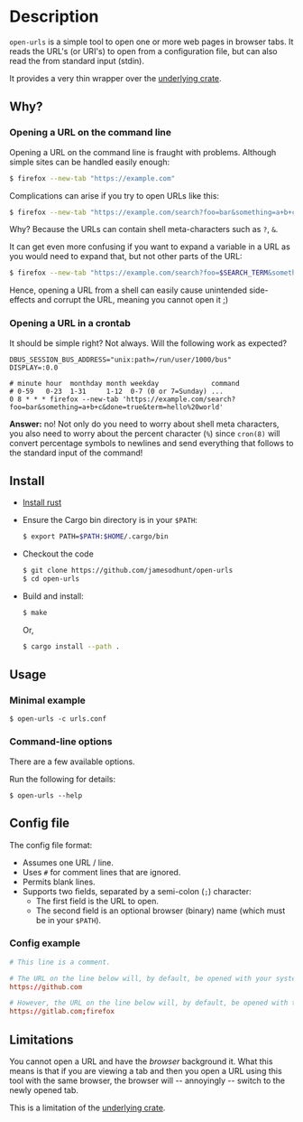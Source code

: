 # Description

`open-urls` is a simple tool to open one or more web pages in browser
tabs. It reads the URL's (or URI's) to open from a configuration file,
but can also read the from standard input (stdin).

It provides a very thin wrapper over the [underlying crate](https://crates.io/crates/open).

## Why?

### Opening a URL on the command line

Opening a URL on the command line is fraught with problems. Although
simple sites can be handled easily enough:

```bash
$ firefox --new-tab "https://example.com"
```

Complications can arise if you try to open URLs like this:

```bash
$ firefox --new-tab "https://example.com/search?foo=bar&something=a+b+c&done=true&term=hello%20world"
```

Why? Because the URLs can contain shell meta-characters such as `?`,
`&`.

It can get even more confusing if you want to expand a variable in a
URL as you would need to expand that, but not other parts of the URL:

```bash
$ firefox --new-tab "https://example.com/search?foo=$SEARCH_TERM&something=a+b+c&done=$done&term=hello%20world"
```

Hence, opening a URL from a shell can easily cause unintended
side-effects and corrupt the URL, meaning you cannot open it ;)

### Opening a URL in a crontab

It should be simple right? Not always. Will the following work as
expected?

```crontab
DBUS_SESSION_BUS_ADDRESS="unix:path=/run/user/1000/bus"
DISPLAY=:0.0

# minute hour  monthday month weekday             command
# 0-59   0-23  1-31     1-12  0-7 (0 or 7=Sunday) ...
0 8 * * * firefox --new-tab 'https://example.com/search?foo=bar&something=a+b+c&done=true&term=hello%20world'
```

**Answer:** no! Not only do you need to worry about shell meta
characters, you also need to worry about the percent character (`%`)
since `cron(8)` will convert percentage symbols to newlines and send everything
that follows to the standard input of the command!

## Install

- [Install rust](https://rustup.rs)

- Ensure the Cargo bin directory is in your `$PATH`:

  ```bash
  $ export PATH=$PATH:$HOME/.cargo/bin
  ```
- Checkout the code

  ```bash
  $ git clone https://github.com/jamesodhunt/open-urls
  $ cd open-urls
  ```

- Build and install:

  ```bash
  $ make
  ```

  Or,

  ```bash
  $ cargo install --path .
  ```

## Usage

### Minimal example

```
$ open-urls -c urls.conf
```

### Command-line options

There are a few available options.

Run the following for details:

```
$ open-urls --help
```

## Config file

The config file format:

- Assumes one URL / line.
- Uses `#` for comment lines that are ignored.
- Permits blank lines.
- Supports two fields, separated by a semi-colon (`;`) character:
  - The first field is the URL to open.
  - The second field is an optional browser (binary) name (which must
    be in your `$PATH`).

### Config example

```conf
# This line is a comment.

# The URL on the line below will, by default, be opened with your system's default browser
https://github.com

# However, the URL on the line below will, by default, be opened with the specified browser.
https://gitlab.com;firefox
```

## Limitations

You cannot open a URL and have the _browser_ background it. What
this means is that if you are viewing a tab and then you open a URL
using this tool with the same browser, the browser will -- annoyingly
-- switch to the newly opened tab. 

This is a limitation of the [underlying crate](https://crates.io/crates/open).
